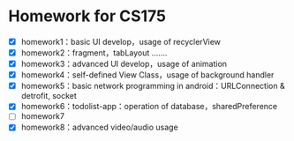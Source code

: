 # Homework for CS175

- [x] homework1：basic UI develop，usage of recyclerView
- [x] homework2：fragment，tabLayout …….
- [x] homework3：advanced UI develop，usage of animation
- [x] homework4：self-defined View Class，usage of background handler
- [x] homework5：basic network programming in android：URLConnection & detrofit, socket
- [x] homework6：todolist-app：operation of database，sharedPreference
- [ ] homework7
- [x] homework8：advanced video/audio usage